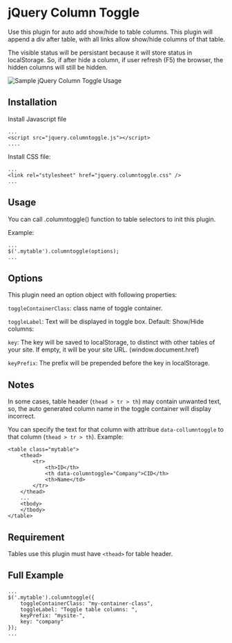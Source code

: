 # jQuery Column Toggle #
Use this plugin for auto add show/hide to table columns. This plugin will append a div after table, with all links allow show/hide columns of that table.

The visible status will be persistant because it will store status in localStorage. So, if after hide a column, if user refresh (F5) the browser, the hidden columns will still be hidden.

![Sample jQuery Column Toggle Usage](http://bloghoctap.com/employee-column-toggle.png)

## Installation ##
Install Javascript file

```
...
<script src="jquery.columntoggle.js"></script>
....
```

Install CSS file:

```
...
<link rel="stylesheet" href="jquery.columntoggle.css" />
...
```

## Usage ##
You can call .columntoggle() function to table selectors to init this plugin.

Example:

```
...
$('.mytable').columntoggle(options);
...
```

## Options ##
This plugin need an option object with following properties:

`toggleContainerClass`: class name of toggle container.

`toggleLabel`: Text will be displayed in toggle box. Default: Show/Hide columns: 

`key`: The key will be saved to localStorage, to distinct with other tables of your site. If empty, it will be your site URL. (window.document.href)

`keyPrefix`: The prefix will be prepended before the key in localStorage.

## Notes ##
In some cases, table header (`thead > tr > th`) may contain unwanted text, so, the auto generated column name in the toggle container will display incorrect. 

You can specify the text for that column with attribue `data-collumntoggle` to that column (`thead > tr > th`). Example:

```
<table class="mytable">
	<thead>
		<tr>
			<th>ID</th>
			<th data-columntoggle="Company">CID</th>
			<th>Name</td>
		</tr>
	</thead>
	...
	<tbody>
	</tbody>
</table>	
```	

## Requirement ##
Tables use this plugin must have `<thead>` for table header.

## Full Example ##

```
...
$('.mytable').columntoggle({
	toggleContainerClass: "my-container-class",
	toggleLabel: "Toggle table columns: ",
	keyPrefix: "mysite-",
	key: "company"
});
...